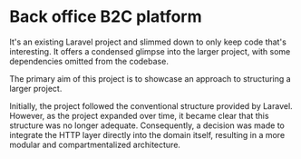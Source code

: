 # Back office B2C platform

It's an existing Laravel project and slimmed down to only keep code that's interesting. It offers a condensed glimpse into the larger project, with some dependencies omitted from the codebase.

The primary aim of this project is to showcase an approach to structuring a larger project.

Initially, the project followed the conventional structure provided by Laravel. However, as the project expanded over time, it became clear that this structure was no longer adequate. Consequently, a decision was made to integrate the HTTP layer directly into the domain itself, resulting in a more modular and compartmentalized architecture.
